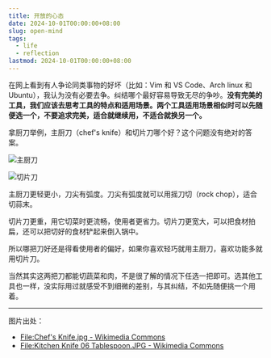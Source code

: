 ```yaml
---
title: 开放的心态
date: 2024-10-01T00:00:00+08:00
slug: open-mind
tags:
  - life
  - reflection
lastmod: 2024-10-01T00:00:00+08:00
---
```


在网上看到有人争论同类事物的好坏（比如：Vim 和 VS Code、Arch linux 和 Ubuntu），我认为没有必要去争。纠结哪个最好容易导致无尽的争吵。**没有完美的工具，我们应该去思考工具的特点和适用场景。两个工具适用场景相似时可以先随便选一个，不要追求完美，适合就继续用，不适合就换另一个。**

拿厨刀举例，主厨刀（chef's knife）和切片刀哪个好？这个问题没有绝对的答案。

![](https://upload.wikimedia.org/wikipedia/commons/4/4d/Chef%27s_Knife.jpg "主厨刀")

![](https://upload.wikimedia.org/wikipedia/commons/d/d5/Kitchen_Knife_06_Tablespoon.JPG "切片刀")

主厨刀更轻更小，刀尖有弧度。刀尖有弧度就可以用摇刀切（rock chop），适合切蒜末。

切片刀更重，用它切菜时更流畅，使用者更省力。切片刀更宽大，可以把食材拍扁，还可以把切好的食材铲起来倒入锅中。

所以哪把刀好还是得看使用者的偏好，如果你喜欢轻巧就用主厨刀，喜欢功能多就用切片刀。

当然其实这两把刀都能切蔬菜和肉，不是很了解的情况下任选一把即可。选其他工具也一样，没实际用过就感受不到细微的差别，与其纠结，不如先随便挑一个用着。

---

图片出处：

- [File:Chef's Knife.jpg - Wikimedia Commons](https://commons.wikimedia.org/wiki/File:Chef%27s_Knife.jpg)
- [File:Kitchen Knife 06 Tablespoon.JPG - Wikimedia Commons](https://commons.wikimedia.org/wiki/File:Kitchen_Knife_06_Tablespoon.JPG)
